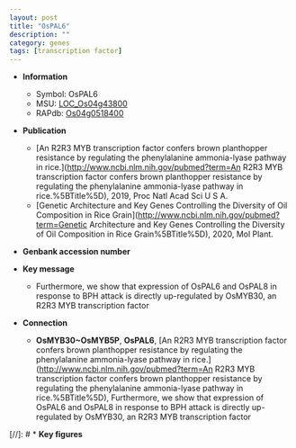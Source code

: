 ```yaml
---
layout: post
title: "OsPAL6"
description: ""
category: genes
tags: [transcription factor]
---
```


* **Information**  
    + Symbol: OsPAL6  
    + MSU: [LOC_Os04g43800](http://rice.uga.edu/cgi-bin/ORF_infopage.cgi?orf=LOC_Os04g43800)  
    + RAPdb: [Os04g0518400](http://rapdb.dna.affrc.go.jp/viewer/gbrowse_details/irgsp1?name=Os04g0518400)  

* **Publication**  
    + [An R2R3 MYB transcription factor confers brown planthopper resistance by regulating the phenylalanine ammonia-lyase pathway in rice.](http://www.ncbi.nlm.nih.gov/pubmed?term=An R2R3 MYB transcription factor confers brown planthopper resistance by regulating the phenylalanine ammonia-lyase pathway in rice.%5BTitle%5D), 2019, Proc Natl Acad Sci U S A.
    + [Genetic Architecture and Key Genes Controlling the Diversity of Oil Composition in Rice Grain](http://www.ncbi.nlm.nih.gov/pubmed?term=Genetic Architecture and Key Genes Controlling the Diversity of Oil Composition in Rice Grain%5BTitle%5D), 2020, Mol Plant.

* **Genbank accession number**  

* **Key message**  
    + Furthermore, we show that expression of OsPAL6 and OsPAL8 in response to BPH attack is directly up-regulated by OsMYB30, an R2R3 MYB transcription factor

* **Connection**  
    + __OsMYB30~OsMYB5P__, __OsPAL6__, [An R2R3 MYB transcription factor confers brown planthopper resistance by regulating the phenylalanine ammonia-lyase pathway in rice.](http://www.ncbi.nlm.nih.gov/pubmed?term=An R2R3 MYB transcription factor confers brown planthopper resistance by regulating the phenylalanine ammonia-lyase pathway in rice.%5BTitle%5D),  Furthermore, we show that expression of OsPAL6 and OsPAL8 in response to BPH attack is directly up-regulated by OsMYB30, an R2R3 MYB transcription factor

[//]: # * **Key figures**  


